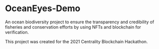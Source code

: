 # OceanEyes-Demo
An ocean biodiversity project to ensure the transparency and credibility of fisheries and conservation efforts by using NFTs and blockchain for verification.

This project was created for the 2021 Centrality Blockchain Hackathon.
